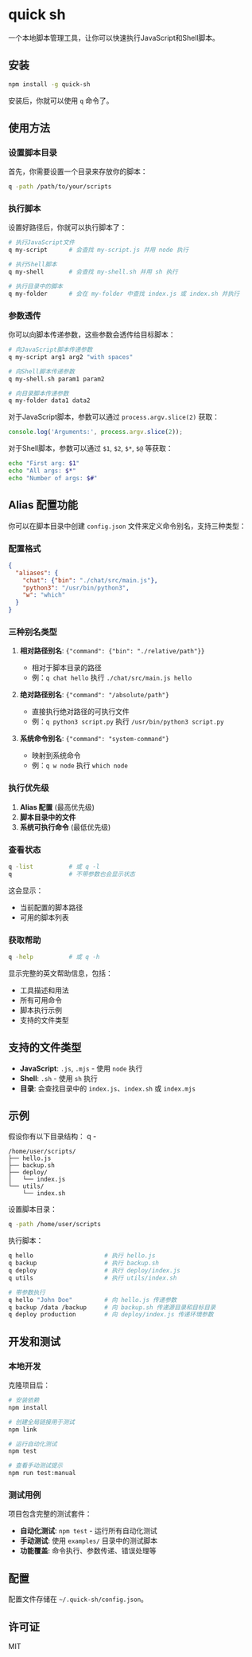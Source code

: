 # quick sh

一个本地脚本管理工具，让你可以快速执行JavaScript和Shell脚本。

## 安装

```bash
npm install -g quick-sh
```

安装后，你就可以使用 `q` 命令了。

## 使用方法

### 设置脚本目录

首先，你需要设置一个目录来存放你的脚本：

```bash
q -path /path/to/your/scripts
```

### 执行脚本

设置好路径后，你就可以执行脚本了：

```bash
# 执行JavaScript文件
q my-script      # 会查找 my-script.js 并用 node 执行

# 执行Shell脚本
q my-shell       # 会查找 my-shell.sh 并用 sh 执行

# 执行目录中的脚本
q my-folder      # 会在 my-folder 中查找 index.js 或 index.sh 并执行
```

### 参数透传

你可以向脚本传递参数，这些参数会透传给目标脚本：

```bash
# 向JavaScript脚本传递参数
q my-script arg1 arg2 "with spaces"

# 向Shell脚本传递参数
q my-shell.sh param1 param2

# 向目录脚本传递参数
q my-folder data1 data2
```

对于JavaScript脚本，参数可以通过 `process.argv.slice(2)` 获取：
```javascript
console.log('Arguments:', process.argv.slice(2));
```

对于Shell脚本，参数可以通过 `$1`, `$2`, `$*`, `$@` 等获取：
```bash
echo "First arg: $1"
echo "All args: $*"
echo "Number of args: $#"
```

## Alias 配置功能

你可以在脚本目录中创建 `config.json` 文件来定义命令别名，支持三种类型：

### 配置格式

```json
{
  "aliases": {
    "chat": {"bin": "./chat/src/main.js"},
    "python3": "/usr/bin/python3", 
    "w": "which"
  }
}
```

### 三种别名类型

1. **相对路径别名**: `{"command": {"bin": "./relative/path"}}`
   - 相对于脚本目录的路径
   - 例：`q chat hello` 执行 `./chat/src/main.js hello`

2. **绝对路径别名**: `{"command": "/absolute/path"}`
   - 直接执行绝对路径的可执行文件
   - 例：`q python3 script.py` 执行 `/usr/bin/python3 script.py`

3. **系统命令别名**: `{"command": "system-command"}`
   - 映射到系统命令
   - 例：`q w node` 执行 `which node`

### 执行优先级

1. **Alias 配置** (最高优先级)
2. **脚本目录中的文件**
3. **系统可执行命令** (最低优先级)

### 查看状态

```bash
q -list          # 或 q -l
q                # 不带参数也会显示状态
```

这会显示：
- 当前配置的脚本路径
- 可用的脚本列表

### 获取帮助

```bash
q -help          # 或 q -h
```

显示完整的英文帮助信息，包括：
- 工具描述和用法
- 所有可用命令
- 脚本执行示例
- 支持的文件类型

## 支持的文件类型

- **JavaScript**: `.js`, `.mjs` - 使用 `node` 执行
- **Shell**: `.sh` - 使用 `sh` 执行
- **目录**: 会查找目录中的 `index.js`、`index.sh` 或 `index.mjs`

## 示例

假设你有以下目录结构：
q - 
```
/home/user/scripts/
├── hello.js
├── backup.sh
├── deploy/
│   └── index.js
└── utils/
    └── index.sh
```

设置脚本目录：
```bash
q -path /home/user/scripts
```

执行脚本：
```bash
q hello                    # 执行 hello.js
q backup                   # 执行 backup.sh
q deploy                   # 执行 deploy/index.js
q utils                    # 执行 utils/index.sh

# 带参数执行
q hello "John Doe"         # 向 hello.js 传递参数
q backup /data /backup     # 向 backup.sh 传递源目录和目标目录
q deploy production        # 向 deploy/index.js 传递环境参数
```

## 开发和测试

### 本地开发

克隆项目后：

```bash
# 安装依赖
npm install

# 创建全局链接用于测试
npm link

# 运行自动化测试
npm test

# 查看手动测试提示
npm run test:manual
```

### 测试用例

项目包含完整的测试套件：

- **自动化测试**: `npm test` - 运行所有自动化测试
- **手动测试**: 使用 `examples/` 目录中的测试脚本
- **功能覆盖**: 命令执行、参数传递、错误处理等

## 配置

配置文件存储在 `~/.quick-sh/config.json`。

## 许可证

MIT 